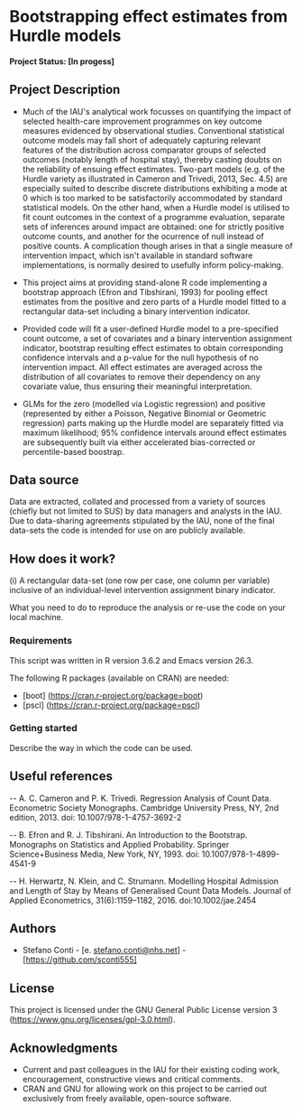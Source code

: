 # Bootstrapping effect estimates from Hurdle models

#### Project Status: [In progess]


## Project Description

- Much of the IAU's analytical work focusses on quantifying the impact of selected health-care improvement programmes on key outcome measures evidenced by observational studies.  Conventional statistical outcome models may fall short of adequately capturing relevant features of the distribution across comparator groups of selected outcomes (notably length of hospital stay), thereby casting doubts on the reliability of ensuing effect estimates.  Two-part models (e.g. of the Hurdle variety as illustrated in Cameron and Trivedi, 2013, Sec. 4.5) are especially suited to describe discrete distributions exhibiting a mode at 0 which is too marked to be satisfactorily accommodated by standard statistical models.  On the other hand, when a Hurdle model is utilised to fit count outcomes in the context of a programme evaluation, separate sets of inferences around impact are obtained: one for strictly positive outcome counts, and another for the ocurrence of null instead of positive counts.  A complication though arises in that a single measure of intervention impact, which isn't available in standard software implementations, is normally desired to usefully inform policy-making.

- This project aims at providing stand-alone R code implementing a bootstrap approach (Efron and Tibshirani, 1993) for pooling effect estimates from the positive and zero parts of a Hurdle model fitted to a rectangular data-set including a binary intervention indicator.

- Provided code will fit a user-defined Hurdle model to a pre-specified count outcome, a set of covariates and a binary intervention assignment indicator, bootstrap resulting effect estimates to obtain corresponding confidence intervals and a p-value for the null hypothesis of no intervention impact.  All effect estimates are averaged across the distribution of all covariates to remove their dependency on any covariate value, thus ensuring their meaningful interpretation.

- GLMs for the zero (modelled via Logistic regression) and positive (represented by either a Poisson, Negative Binomial or Geometric regression) parts making up the Hurdle model are separately fitted via maximum likelihood; 95% confidence intervals around effect estimates are subsequently built via either accelerated bias-corrected or percentile-based boostrap.


## Data source

Data are extracted, collated and processed from a variety of sources (chiefly but not limited to SUS) by data managers and analysts in the IAU.  Due to data-sharing agreements stipulated by the IAU, none of the final data-sets the code is intended for use on are publicly available.


## How does it work?

(i)  A rectangular data-set (one row per case, one column per variable) inclusive of an individual-level intervention assignment binary indicator.

What you need to do to reproduce the analysis or re-use the code on your local machine.  

### Requirements

This script was written in R version 3.6.2 and Emacs version 26.3. 

The following R packages (available on CRAN) are needed: 

* [boot] (https://cran.r-project.org/package=boot)
* [pscl] (https://cran.r-project.org/package=pscl)


### Getting started

Describe the way in which the code can be used. 


## Useful references

--  A. C. Cameron and P. K. Trivedi.  Regression Analysis of Count Data.  Econometric Society Monographs.  Cambridge University Press, NY, 2nd edition, 2013.  doi:  10.1007/978-1-4757-3692-2

--  B. Efron and R. J. Tibshirani.  An Introduction to the Bootstrap.  Monographs on Statistics and Applied Probability.  Springer Science+Business Media, New York, NY, 1993.  doi:  10.1007/978-1-4899-4541-9

--  H. Herwartz, N. Klein, and C. Strumann.  Modelling Hospital Admission  and  Length  of  Stay  by  Means  of  Generalised  Count  Data  Models.  Journal of Applied Econometrics, 31(6):1159–1182, 2016.  doi:10.1002/jae.2454


## Authors

* Stefano Conti - [e. stefano.conti@nhs.net] - [https://github.com/sconti555]


## License

This project is licensed under the GNU General Public License version 3 (https://www.gnu.org/licenses/gpl-3.0.html).


## Acknowledgments

* Current and past colleagues in the IAU for their existing coding work, encouragement, constructive views and critical comments.
* CRAN and GNU for allowing work on this project to be carried out exclusively from freely available, open-source software.
